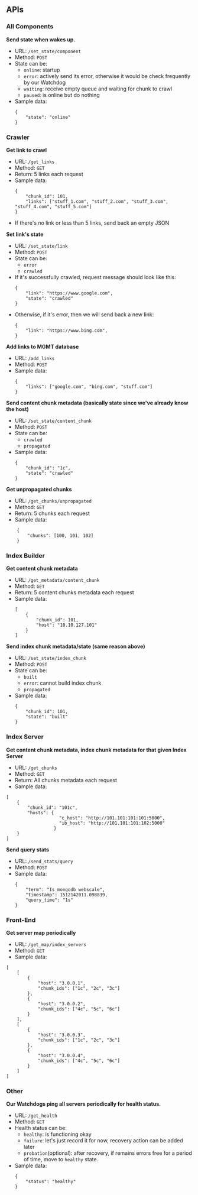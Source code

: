 ## APIs

### All Components

**Send state when wakes up.**
- URL: `/set_state/component`
- Method: `POST`
- State can be:
    - `online`: startup
    - `error`: actively send its error, otherwise it would be check frequently by our Watchdog
    - `waiting`: receive empty queue and waiting for chunk to crawl 
    - `paused`: is online but do nothing
- Sample data:
    ```
    {
        "state": "online"
    }
    ```
        
### Crawler   

**Get link to crawl**
- URL: `/get_links`
- Method: `GET`
- Return: 5 links each request
- Sample data:
    ```
    {
        "chunk_id": 101,
        "links": ["stuff_1.com", "stuff_2.com", "stuff_3.com", "stuff_4.com", "stuff_5.com"]
    }
    ```
- If there's no link or less than 5 links, send back an empty JSON

**Set link's state**
- URL: `/set_state/link`
- Method: `POST`
- State can be:
    - `error`
    - `crawled`
- If it's successfully crawled, request message should look like this:
    ```
    {
        "link": "https://www.google.com",
        "state": "crawled"
    }
    ```
- Otherwise, if it's error, then we will send back a new link:
    ```
    {
        "link": "https://www.bing.com",
    }
    ```

**Add links to MGMT database**
- URL: `/add_links`
- Method: `POST`
- Sample data:
    ```
    {
        "links": ["google.com", "bing.com", "stuff.com"]
    }
    ```

**Send content chunk metadata (basically state since we've already know the host)**
- URL: `/set_state/content_chunk`
- Method: `POST`
- State can be:
    - `crawled`
    - `propagated`
- Sample data:
    ```
    {
        "chunk_id": "1c",
        "state": "crawled"
    }
    ```

**Get unpropagated chunks**
- URL: `/get_chunks/unpropagated`
- Method: `GET`
- Return: 5 chunks each request
- Sample data:
```
    {
        "chunks": [100, 101, 102]
    }
```

### Index Builder

**Get content chunk metadata**
- URL: `/get_metadata/content_chunk`
- Method: `GET`
- Return: 5 content chunks metadata each request
- Sample data:
    ```
    [
        {
            "chunk_id": 101,
            "host": "10.10.127.101"
        }
    ]
    ```

**Send index chunk metadata/state (same reason above)**
- URL: `/set_state/index_chunk`
- Method: `POST`
- State can be: 
    - `built` 
    - `error`: cannot build index chunk
    - `propagated`
- Sample data:
    ```
    {
        "chunk_id": 101,
        "state": "built"
    }
    ```
    
### Index Server

**Get content chunk metadata, index chunk metadata for that given Index Server**
- URL: `/get_chunks`
- Method: `GET`
- Return:  All chunks metadata each request
- Sample data:
```
[
    {
        "chunk_id": "101c",
        "hosts": {
                    "c_host": "http://101.101:101:101:5000",
                    "ib_host": "http://101.101:101:102:5000"
                  }
    }
]
```

**Send query stats**
- URL: `/send_stats/query`
- Method: `POST`
- Sample data:
    ```
    {
        "term": "Is mongodb webscale",
        "timestamp": 1512142011.098839,
        "query_time": "1s"
    }
    ```
    
### Front-End

**Get server map periodically**
- URL: `/get_map/index_servers`
- Method: `GET`
- Sample data:

```
[
    [
        { 
            "host": "3.0.0.1",
            "chunk_ids": ["1c", "2c", "3c"]
        },
        { 
            "host": "3.0.0.2",
            "chunk_ids": ["4c", "5c", "6c"]
        }    
    ],
    [
        { 
            "host": "3.0.0.3",
            "chunk_ids": ["1c", "2c", "3c"]
        },
        { 
            "host": "3.0.0.4",
            "chunk_ids": ["4c", "5c", "6c"]
        }  
    ]
]
```

### Other

**Our Watchdogs ping all servers periodically for health status.**
- URL: `/get_health`
- Method: `GET`
- Health status can be:
    - `healthy`: is functioning okay
    - `failure`: let's just record it for now, recovery action can be added later
    - `probation`(optional): after recovery, if remains errors free for a period of time, move to `healthy` state. 
- Sample data:
    ```
    {
        "status": "healthy"
    }
    ```

